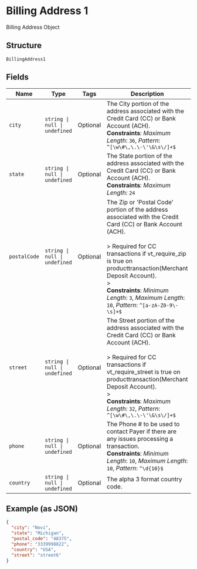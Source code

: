 
# Billing Address 1

Billing Address Object

## Structure

`BillingAddress1`

## Fields

| Name | Type | Tags | Description |
|  --- | --- | --- | --- |
| `city` | `string \| null \| undefined` | Optional | The City portion of the address associated with the Credit Card (CC) or Bank Account (ACH).<br>**Constraints**: *Maximum Length*: `36`, *Pattern*: `^[\w\#\,\.\-\'\&\s\/]+$` |
| `state` | `string \| null \| undefined` | Optional | The State portion of the address associated with the Credit Card (CC) or Bank Account (ACH).<br>**Constraints**: *Maximum Length*: `24` |
| `postalCode` | `string \| null \| undefined` | Optional | The Zip or 'Postal Code' portion of the address associated with the Credit Card (CC) or Bank Account (ACH).<br><br>> Required for CC transactions if vt_require_zip is true on producttransaction(Merchant Deposit Account).<br>> <br>**Constraints**: *Minimum Length*: `3`, *Maximum Length*: `10`, *Pattern*: `^[a-zA-Z0-9\-\s]+$` |
| `street` | `string \| null \| undefined` | Optional | The Street portion of the address associated with the Credit Card (CC) or Bank Account (ACH).<br><br>> Required for CC transactions if vt_require_street is true on producttransaction(Merchant Deposit Account).<br>> <br>**Constraints**: *Maximum Length*: `32`, *Pattern*: `^[\w\#\,\.\-\'\&\s\/]+$` |
| `phone` | `string \| null \| undefined` | Optional | The Phone # to be used to contact Payer if there are any issues processing a transaction.<br>**Constraints**: *Minimum Length*: `10`, *Maximum Length*: `10`, *Pattern*: `^\d{10}$` |
| `country` | `string \| null \| undefined` | Optional | The alpha 3 format country code. |

## Example (as JSON)

```json
{
  "city": "Novi",
  "state": "Michigan",
  "postal_code": "48375",
  "phone": "3339998822",
  "country": "USA",
  "street": "street6"
}
```

